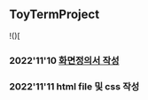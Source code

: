 ## ToyTermProject

!()[

### 2022'11'10 [화면정의서 작성](https://github.com/keamy-eun/html_ToyTermProject/blob/master/docs/%EA%B8%B0%EC%9A%B0%20%ED%8C%80%EC%9D%98%20%ED%99%94%EB%A9%B4%EC%84%A4%EA%B3%84.pdf)

### 2022'11'11 html file 및 css 작성

